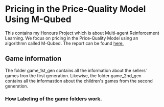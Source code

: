 # Pricing in the Price-Quality Model Using M-Qubed
This contains my Honours Project which is about Multi-agent Reinforcement Learning. We focus on pricing in the Price-Quality Model using an algorithmn called M-Qubed.
The report can be found [here.](https://drive.google.com/file/d/1EVoFGbB8kM5oTd7mVbpo7IZUld3LG2zD/view?usp=sharing)
## Game information
The folder game_1st_gen contains all the information about the sellers' games fron the first generation. Likewise, the folder game_2nd_gen contains all the informastion about the children's games from the second generation.
### How Labeling of the game folders work.

